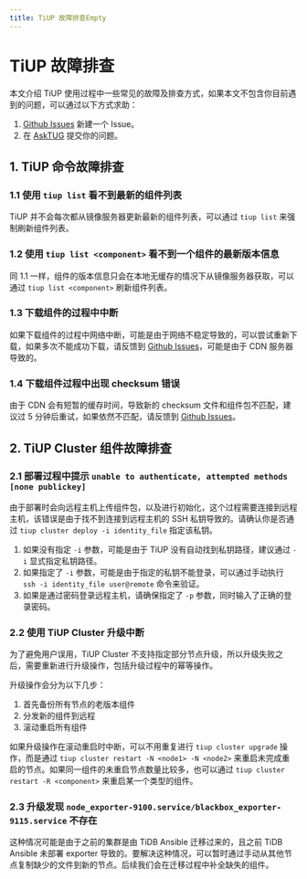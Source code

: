 ```yaml
---
title: TiUP 故障排查Empty
---
```


# TiUP 故障排查

本文介绍 TiUP 使用过程中一些常见的故障及排查方式，如果本文不包含你目前遇到的问题，可以通过以下方式求助：

1. [Github Issues](https://github.com/pingcap/tiup/issues) 新建一个 Issue。
2. 在 [AskTUG](https://asktug.com/) 提交你的问题。

## 1. TiUP 命令故障排查

### 1.1 使用 `tiup list` 看不到最新的组件列表

TiUP 并不会每次都从镜像服务器更新最新的组件列表，可以通过 `tiup list` 来强制刷新组件列表。

### 1.2 使用 `tiup list <component>` 看不到一个组件的最新版本信息

同 1.1 一样，组件的版本信息只会在本地无缓存的情况下从镜像服务器获取，可以通过 `tiup list <component>` 刷新组件列表。

### 1.3 下载组件的过程中中断

如果下载组件的过程中网络中断，可能是由于网络不稳定导致的，可以尝试重新下载，如果多次不能成功下载，请反馈到 [Github Issues](https://github.com/pingcap/tiup/issues)，可能是由于 CDN 服务器导致的。

### 1.4 下载组件过程中出现 checksum 错误

由于 CDN 会有短暂的缓存时间，导致新的 checksum 文件和组件包不匹配，建议过 5 分钟后重试，如果依然不匹配，请反馈到 [Github Issues](https://github.com/pingcap/tiup/issues)。

## 2. TiUP Cluster 组件故障排查

### 2.1 部署过程中提示 `unable to authenticate, attempted methods [none publickey]`

由于部署时会向远程主机上传组件包，以及进行初始化，这个过程需要连接到远程主机，该错误是由于找不到连接到远程主机的 SSH 私钥导致的。请确认你是否通过 `tiup cluster deploy -i identity_file` 指定该私钥。

1. 如果没有指定 `-i` 参数，可能是由于 TiUP 没有自动找到私钥路径，建议通过 `-i` 显式指定私钥路径。
2. 如果指定了 `-i` 参数，可能是由于指定的私钥不能登录，可以通过手动执行 `ssh -i identity_file user@remote` 命令来验证。
3. 如果是通过密码登录远程主机，请确保指定了 `-p` 参数，同时输入了正确的登录密码。

### 2.2 使用 TiUP Cluster 升级中断

为了避免用户误用，TiUP Cluster 不支持指定部分节点升级，所以升级失败之后，需要重新进行升级操作，包括升级过程中的幂等操作。

升级操作会分为以下几步：

1. 首先备份所有节点的老版本组件
2. 分发新的组件到远程
3. 滚动重启所有组件

如果升级操作在滚动重启时中断，可以不用重复进行 `tiup cluster upgrade` 操作，而是通过 `tiup cluster restart -N <node1> -N <node2>` 来重启未完成重启的节点。如果同一组件的未重启节点数量比较多，也可以通过 `tiup cluster restart -R <component>` 来重启某一个类型的组件。

### 2.3 升级发现 `node_exporter-9100.service/blackbox_exporter-9115.service` 不存在

这种情况可能是由于之前的集群是由 TiDB Ansible 迁移过来的，且之前 TiDB Ansible 未部署 exporter 导致的。要解决这种情况，可以暂时通过手动从其他节点复制缺少的文件到新的节点。后续我们会在迁移过程中补全缺失的组件。

